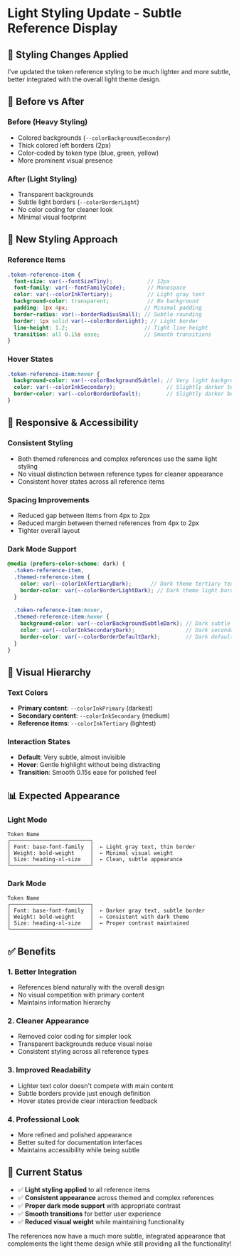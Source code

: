 # Light Styling Update - Subtle Reference Display

## 🎨 Styling Changes Applied

I've updated the token reference styling to be much lighter and more subtle, better integrated with the overall light theme design.

## 🔄 Before vs After

### **Before (Heavy Styling)**
- Colored backgrounds (`--colorBackgroundSecondary`)
- Thick colored left borders (2px)
- Color-coded by token type (blue, green, yellow)
- More prominent visual presence

### **After (Light Styling)**
- Transparent backgrounds
- Subtle light borders (`--colorBorderLight`)
- No color coding for cleaner look
- Minimal visual footprint

## 🎯 New Styling Approach

### **Reference Items**
```scss
.token-reference-item {
  font-size: var(--fontSizeTiny);           // 12px
  font-family: var(--fontFamilyCode);       // Monospace
  color: var(--colorInkTertiary);           // Light gray text
  background-color: transparent;            // No background
  padding: 1px 4px;                        // Minimal padding
  border-radius: var(--borderRadiusSmall); // Subtle rounding
  border: 1px solid var(--colorBorderLight); // Light border
  line-height: 1.2;                        // Tight line height
  transition: all 0.15s ease;              // Smooth transitions
}
```

### **Hover States**
```scss
.token-reference-item:hover {
  background-color: var(--colorBackgroundSubtle); // Very light background
  color: var(--colorInkSecondary);                // Slightly darker text
  border-color: var(--colorBorderDefault);        // Slightly darker border
}
```

## 📱 Responsive & Accessibility

### **Consistent Styling**
- Both themed references and complex references use the same light styling
- No visual distinction between reference types for cleaner appearance
- Consistent hover states across all reference items

### **Spacing Improvements**
- Reduced gap between items from 4px to 2px
- Reduced margin between themed references from 4px to 2px
- Tighter overall layout

### **Dark Mode Support**
```scss
@media (prefers-color-scheme: dark) {
  .token-reference-item,
  .themed-reference-item {
    color: var(--colorInkTertiaryDark);      // Dark theme tertiary text
    border-color: var(--colorBorderLightDark); // Dark theme light border
  }
  
  .token-reference-item:hover,
  .themed-reference-item:hover {
    background-color: var(--colorBackgroundSubtleDark); // Dark subtle bg
    color: var(--colorInkSecondaryDark);                // Dark secondary text
    border-color: var(--colorBorderDefaultDark);        // Dark default border
  }
}
```

## 🎯 Visual Hierarchy

### **Text Colors**
- **Primary content**: `--colorInkPrimary` (darkest)
- **Secondary content**: `--colorInkSecondary` (medium)
- **Reference items**: `--colorInkTertiary` (lightest)

### **Interaction States**
- **Default**: Very subtle, almost invisible
- **Hover**: Gentle highlight without being distracting
- **Transition**: Smooth 0.15s ease for polished feel

## 📊 Expected Appearance

### **Light Mode**
```
Token Name
┌─────────────────────────┐
│ Font: base-font-family  │  ← Light gray text, thin border
│ Weight: bold-weight     │  ← Minimal visual weight
│ Size: heading-xl-size   │  ← Clean, subtle appearance
└─────────────────────────┘
```

### **Dark Mode**
```
Token Name
┌─────────────────────────┐
│ Font: base-font-family  │  ← Darker gray text, subtle border
│ Weight: bold-weight     │  ← Consistent with dark theme
│ Size: heading-xl-size   │  ← Proper contrast maintained
└─────────────────────────┘
```

## ✅ Benefits

### **1. Better Integration**
- References blend naturally with the overall design
- No visual competition with primary content
- Maintains information hierarchy

### **2. Cleaner Appearance**
- Removed color coding for simpler look
- Transparent backgrounds reduce visual noise
- Consistent styling across all reference types

### **3. Improved Readability**
- Lighter text color doesn't compete with main content
- Subtle borders provide just enough definition
- Hover states provide clear interaction feedback

### **4. Professional Look**
- More refined and polished appearance
- Better suited for documentation interfaces
- Maintains accessibility while being subtle

## 🚀 Current Status

- ✅ **Light styling applied** to all reference items
- ✅ **Consistent appearance** across themed and complex references
- ✅ **Proper dark mode support** with appropriate contrast
- ✅ **Smooth transitions** for better user experience
- ✅ **Reduced visual weight** while maintaining functionality

The references now have a much more subtle, integrated appearance that complements the light theme design while still providing all the functionality!